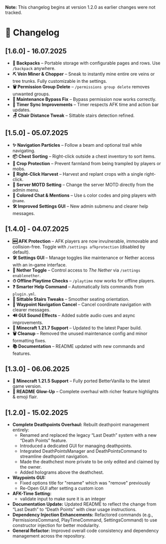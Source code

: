 **Note:** This changelog begins at version 1.2.0 as earlier changes were not tracked.

# 📜 Changelog
## [1.6.0] - 16.07.2025

- **🎒 Backpacks** – Portable storage with configurable pages and rows. Use `/backpack` anywhere.
- **⛏️ Vein Miner & Chopper** – Sneak to instantly mine entire ore veins or tree trunks. Fully customizable in the settings.
- **🗑️ Permission Group Delete** – `/permissions group delete` removes unwanted groups.
- **🚫 Maintenance Bypass Fix** – Bypass permission now works correctly.
- **🔄 Timer Sync Improvements** – Timer respects AFK time and action bar updates.
- **🪑 Chair Distance Tweak** – Sittable stairs detection refined.


## [1.5.0] - 05.07.2025

- **✨ Navigation Particles** – Follow a beam and optional trail while navigating.
- **📦 Chest Sorting** – Right-click outside a chest inventory to sort items.
- **🌾 Crop Protection** – Prevent farmland from being trampled by players or mobs.
- **🌱 Right-Click Harvest** – Harvest and replant crops with a single right-click.
- **💬 Server MOTD Setting** – Change the server MOTD directly from the admin menu.
- **🎨 Colored Chat & Mentions** – Use `&` color codes and ping players with `@name`.
- **🛠 Improved Settings GUI** – New admin submenu and clearer help messages.

## [1.4.0] - 04.07.2025

- **🆕 AFK Protection** – AFK players are now invulnerable, immovable and collision-free. Toggle with `/settings afkprotection` (disabled by default).
- **🛠 Settings GUI** – Manage toggles like maintenance or Nether access with an in-game interface.
- **🌋 Nether Toggle** – Control access to _The Nether_ via `/settings enablenether`.
- **⏱ Offline Playtime Checks** – `/playtime` now works for offline players.
- **❓ Smarter Help Command** – Automatically lists commands from `plugin.yml`.
- **💺 Sittable Stairs Tweaks** – Smoother seating orientation.
- **🧭 Waypoint Navigation Cancel** – Cancel coordinate navigation with clearer messages.
- **🔊 GUI Sound Effects** – Added subtle audio cues and async improvements.
- **🚀 Minecraft 1.21.7 Support** – Updated to the latest Paper build.
- **🗑️ Cleanup** – Removed the unused maintenance config and minor formatting fixes.
- **📚 Documentation** – README updated with new commands and features.

## [1.3.0] - 06.06.2025

- **🚀 Minecraft 1.21.5 Support** – Fully ported BetterVanilla to the latest game version.
- **📝 README Glow‑Up** – Complete overhaul with richer feature highlights & emoji flair.

## [1.2.0] - 15.02.2025

- **Complete Deathpoints Overhaul:** Rebuilt deathpoint management entirely:
  - Renamed and replaced the legacy “Last Death” system with a new “Death Points” feature.
  - Introduced a dedicated GUI for managing deathpoints.
  - Integrated DeathPointsManager and DeathPointsCommand to streamline deathpoint navigation.
  - Made the deathchest more private to be only edited and claimed by the owner.
  - Added holograms above the deathchest.
- **Waypoints GUI:**
  - Fixed options title for "rename" which was "remove" previously
  - Re-Open GUI after setting a custom icon
- **AFK-Time Setting:**
  - validate input to make sure it is an integer
- **Documentation Update:** Updated README to reflect the change from “Last Death” to “Death Points” with clear usage instructions.
- **Dependency Injection Enhancements:** Refactored commands (e.g., PermissionsCommand, PlayTimeCommand, SettingsCommand) to use constructor injection for better modularity.
- **General Refactor:** Improved overall code consistency and dependency management across the repository.
